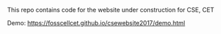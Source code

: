 This repo contains code for the website under construction for CSE, CET

Demo: https://fosscellcet.github.io/csewebsite2017/demo.html
